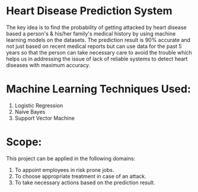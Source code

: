 # Heart Disease Prediction System
The key idea is to find the probability of getting attacked by heart disease based a person's & his/her family's medical history by using machine learning models on the datasets. The prediction result is 90% accurate and not just based on recent medical reports but can use data for the past 5 years so that the person can take necessary care to avoid the trouble which helps us in addressing the issue of lack of reliable systems to detect heart diseases with maximum accuracy.

# Machine Learning Techniques Used:
1. Logistic Regression
2. Naive Bayes
3. Support Vector Machine

# Scope:
This project can be applied in the following domains:
1. To appoint employees in risk prone jobs.
2. To choose appropriate treatment in case of an attack.
3. To take necessary actions based on the prediction result.
